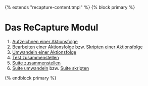 {% extends "recapture-content.tmpl" %}
{% block primary %}

Das ReCapture Modul
===================

 1. [Aufzeichnen einer Aktionsfolge](aktionsfolge-aufzeichnen.md)
 1. [Bearbeiten einer Aktionsfolge](aktionsfolge-bearbeiten.md) bzw. [Skripten einer Aktionsfolge](aktionsfolge-skripten.md)
 1. [Umwandeln einer Aktionsfolge](aktionsfolge-umwandeln.md)
 1. [Test zusammenstellen](test-zusammenstellen.md)
 1. [Suite zusammenstellen](suite-zusammenstellen.md)
 1. [Suite umwandeln](suite-umwandeln.md) bzw. [Suite skripten](suite-skripten.md)

{% endblock primary %}